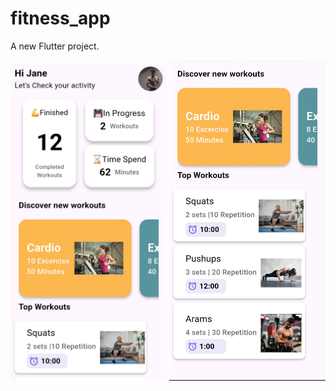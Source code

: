 # fitness_app

A new Flutter project.

<img src="https://github.com/AbhishekPatil14/Fitness-Tracker-/blob/0285343d7508584f9599ecd0150e30602ade8b78/Screenshot_20250916_183431%5B1%5D.jpg" width="250" />

<img src="https://github.com/AbhishekPatil14/Fitness-Tracker-/blob/71509ca4def03b252cbb789413cf3f7fb7c5a57a/Screenshot_20250916_183437%5B1%5D.jpg" width="250" />
